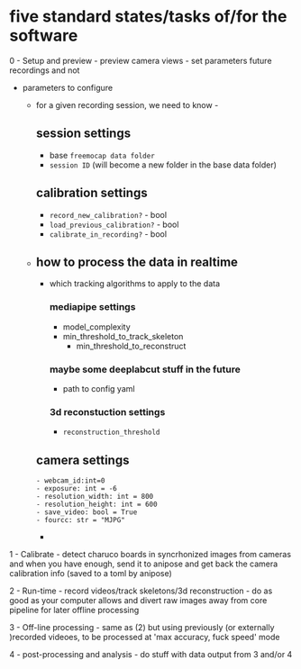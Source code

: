 # five standard states/tasks of/for the software

0 - Setup and preview
    - preview camera views
    - set parameters future recordings and not

 - parameters to configure
   - for a given recording session, we need to know -
     ## session settings
     - base `freemocap data folder` 
     - `session ID` (will become a new folder in the base data folder)
     ## calibration settings
     - `record_new_calibration?` - bool
     - `load_previous_calibration?` - bool
     - `calibrate_in_recording?` - bool 
   - 
     ## how to process the data in realtime 
       - which tracking algorithms to apply to the data
         ### mediapipe settings
           - model_complexity
           - min_threshold_to_track_skeleton
             - min_threshold_to_reconstruct 
         ### maybe some deeplabcut stuff in the future
          - path to config yaml
         ### 3d reconstuction settings
         - `reconstruction_threshold`
         
     ## camera settings
         - webcam_id:int=0
         - exposure: int = -6
         - resolution_width: int = 800
         - resolution_height: int = 600
         - save_video: bool = True
         - fourcc: str = "MJPG"
       
       - 







1 - Calibrate
    - detect charuco boards in syncrhonized images from cameras and when you have enough, send it to anipose and get 
        back the camera calibration info (saved to a toml by anipose)

2 - Run-time - record videos/track skeletons/3d reconstruction
    - do as good as your computer allows and divert raw images away from core pipeline for later offline processing

3 - Off-line processing 
    - same as (2) but using previously (or externally )recorded videoes, to be processed at 'max accuracy, fuck speed' mode

4 - post-processing and analysis
    - do stuff with data output from 3 and/or 4
